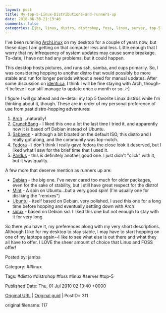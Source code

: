 ```yaml
---
layout: post
title: My-top-5-Linux-Distributions-and-runners-up
date: 2010-06-30-21:13:40
comments: false
categories: [jbs, linux, distro, distrohop, foss, linux, server, top-5 <br>]
---
```


I've been running <a href="http://archlinux.org" target="_blank">ArchLinux</a> on my desktop for a couple of years now, but these days I am getting on that computer less and less.  Little enough that I worry that my infrequency of system updates may cause some breakage.  To-date, I have not had any problems, but it could happen.

 This desktop hosts pictures, and runs ssh, samba, and cups primarily.  So, I was considering hopping to another distro that would possibly be more stable and run for longer periods without a need for manual updates.  After some discussion on <a href="http://identi.ca" target="_blank">identi.ca</a>, I think I will be fine staying with Arch, though--I believe I can still manage to update once a month or so. :-)

 I figure I will go ahead and re-detail my top 5 favorite Linux distros while I'm thinking about it, though. These are in order of my personal preference of use from past distro-hopping adventures:

 <ol>
<li><a href="http://distrowatch.com/arch" target="_blank">Arch</a> ...naturally!</li>
<li><a href="http://distrowatch.com/crunchbang" target="_blank">CrunchBang</a> - I liked this one a lot the last time I tried it, and apparently now it is based off Debian instead of Ubuntu.</li>
<li><a href="http://distrowatch.com/sabayon" target="_blank">Sabayon</a> - although a bit bloated on the default ISO, this distro and I really got along, and the community was top-notch.</li>
<li><a href="http://distrowatch.com/fedora" target="_blank">Fedora</a> - I don't think I really gave fedora the close look it deserved, but I liked what I saw for the brief time that I used it.</li>
<li><a href="http://distrowatch.com/pardus" target="_blank">Pardus</a> - this is definitely another good one.  I just didn't "click" with it, but it was quality.</li>
</ol>
A few more that deserve mention as runners up are:<!--more-->
<ul>
<li><a href="http://distrowatch.com/debian">Debian</a> - the big one.  I've never cared too much for older packages, even for the sake of stability, but I still have great respect for the distro!</li>
<li><a href="http://distrowatch.com/mint" target="_blank">Mint</a> - A spin on Ubuntu...but a very good spin! (I'm usually one for disliking the "remixes")</li>
<li><a href="http://distrowatch.com/ubuntu" target="_blank">Ubuntu</a> - itself based on Debian. very polished. I used this one for a long time before hopping and eventually settling down with Arch</li>
<li><a href="http://distrowatch.com/sidux">sidux</a> - based on Debian sid. I liked this one but not enough to stay with it for very long.</li>
</ul>
So there you have it, my preferences along with my very short descriptions.  Although I like for my desktop to stay stable, I may have to start hopping on one of my laptops again--I like to see what else is out there and what they all have to offer. I LOVE the sheer amount of choice that Linux and FOSS offer!

 

Posted by: jamba

Category: ##linux 

Tags:  #distro #distrohop #foss #linux #server #top-5 


Published Date: Thu, 01 Jul 2010 02:13:40 +0000 

<a href="http://factorq.net/2010/06/30/top5-distros-201006/">Original URL</a> | <a href="http://factorq.net/?p=311">Original guid</a> | PostID= 311

 original filename: 117